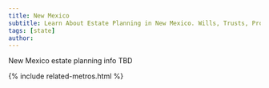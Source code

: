 ```yaml
---
title: New Mexico
subtitle: Learn About Estate Planning in New Mexico. Wills, Trusts, Probate, and More in New Mexico. Find a New Mexico Estate Attorney for Your Estate Planning Needs.
tags: [state]
author:
---
```


New Mexico estate planning info TBD

<!-- Related Metros List -->
{% include related-metros.html %}
